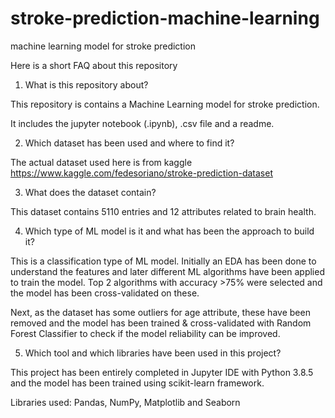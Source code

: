 # stroke-prediction-machine-learning
machine learning model for stroke prediction 

Here is a short FAQ about this repository
1) What is this repository about?

This repository is contains a Machine Learning model for stroke prediction.

It includes the jupyter notebook (.ipynb), .csv file and a readme.

2) Which dataset has been used and where to find it?

The actual dataset used here is from kaggle
https://www.kaggle.com/fedesoriano/stroke-prediction-dataset

3) What does the dataset contain?

This dataset contains 5110 entries and 12 attributes related to brain health.

4) Which type of ML model is it and what has been the approach to build it?

This is a classification type of ML model. Initially an EDA has been done to understand the features and later different ML algorithms have been applied to train the model. Top 2 algorithms with accuracy >75% were selected and the model has been cross-validated on these.

Next, as the dataset has some outliers for age attribute, these have been removed and the model has been trained & cross-validated with Random Forest Classifier to check if the model reliability can be improved.

5) Which tool and which libraries have been used in this project?

This project has been entirely completed in Jupyter IDE with Python 3.8.5 and the model has been trained using scikit-learn framework.

Libraries used: Pandas, NumPy, Matplotlib and Seaborn
